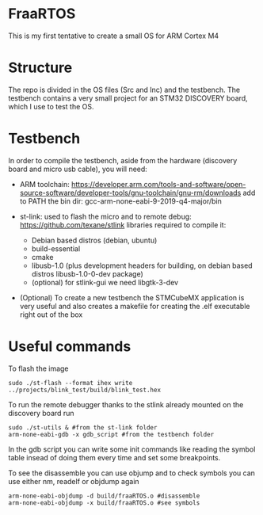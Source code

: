 # FraaRTOS
This is my first tentative to create a small OS for ARM Cortex M4

# Structure 

The repo is divided in the OS files (Src and Inc) and the testbench. 
The testbench contains a very small project for an STM32 DISCOVERY board, which I use to test the OS.


# Testbench

In order to compile the testbench, aside from the hardware (discovery board and micro usb cable), you will need:

* ARM toolchain: https://developer.arm.com/tools-and-software/open-source-software/developer-tools/gnu-toolchain/gnu-rm/downloads
 add to PATH the bin dir: gcc-arm-none-eabi-9-2019-q4-major/bin

* st-link: used to flash the micro and to remote debug: https://github.com/texane/stlink
  libraries required to compile it:
	* Debian based distros (debian, ubuntu)
	* build-essential
	* cmake
	* libusb-1.0 (plus development headers for building, on debian based distros libusb-1.0-0-dev package)
	* (optional) for stlink-gui we need libgtk-3-dev

* (Optional) To create a new testbench the STMCubeMX application is very useful and also creates a makefile for creating the .elf executable right out of the box

# Useful commands

To flash the image
```
sudo ./st-flash --format ihex write ../projects/blink_test/build/blink_test.hex
```

To run the remote debugger thanks to the stlink already mounted on the discovery board run 
```
sudo ./st-utils & #from the st-link folder
arm-none-eabi-gdb -x gdb_script #from the testbench folder
```
In the gdb script you can write some init commands like reading the symbol table insead of doing them every time and set some breakpoints.

To see the disassemble you can use objump and to check symbols you can use either nm, readelf or objdump again
```
arm-none-eabi-objdump -d build/fraaRTOS.o #disassemble
arm-none-eabi-objdump -x build/fraaRTOS.o #see symbols
```
